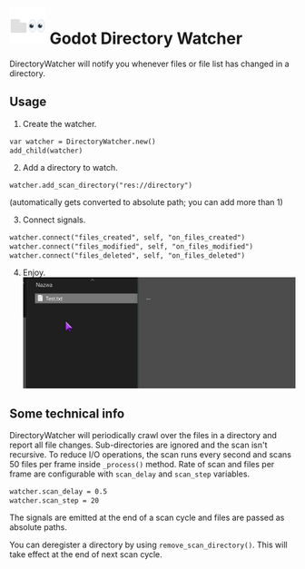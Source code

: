 # <img src="https://github.com/KoBeWi/Godot-Directory-Watcher/blob/master/Media/Icon.png" width="64" height="64"> Godot Directory Watcher

DirectoryWatcher will notify you whenever files or file list has changed in a directory.

## Usage

1. Create the watcher.
```GDScript
var watcher = DirectoryWatcher.new()
add_child(watcher)
```

2. Add a directory to watch.
```GDScript
watcher.add_scan_directory("res://directory")
```
(automatically gets converted to absolute path; you can add more than 1)

3. Connect signals.
```GDScript
watcher.connect("files_created", self, "on_files_created")
watcher.connect("files_modified", self, "on_files_modified")
watcher.connect("files_deleted", self, "on_files_deleted")
```

4. Enjoy.
![](https://github.com/KoBeWi/Godot-Directory-Watcher/blob/master/Media/ReadmeShowcase.gif)

## Some technical info

DirectoryWatcher will periodically crawl over the files in a directory and report all file changes. Sub-directories are ignored and the scan isn't recursive. To reduce I/O operations, the scan runs every second and scans 50 files per frame inside `_process()` method. Rate of scan and files per frame are configurable with `scan_delay` and `scan_step` variables.
```
watcher.scan_delay = 0.5
watcher.scan_step = 20
```
The signals are emitted at the end of a scan cycle and files are passed as absolute paths.

You can deregister a directory by using `remove_scan_directory()`. This will take effect at the end of next scan cycle.